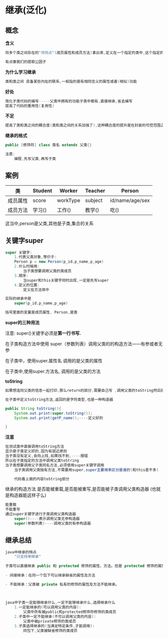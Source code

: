 # 继承(泛化)

## 概念

**含义**

```java
将多个类之间存在的"共同点"(成员属性和成员方法)拿出来,定义在一个指定的类中,这个指定的类称为父类(超类,基类);存放"特性"的类称为子类,"父类和子类之间的关系"称为继承关系，或者泛化关系

有点像我们的提取公因子
```

**为什么学习继承**

```java
类和类之间 具备某些内在的联系,一般指的是有相同含义的属性或者(相似)功能
```

**好处**

```java
简化子类代码的编写-----父类中拥有的功能子类中都有,直接继承,省去编写
提高了代码的重用性(复用性)
```

**不足**

```java
提高了类和类之间的耦合度(类和类之间的关系加强了),这种耦合度的提升是在封装的可控范围之内的
```

**继承的格式**

```java
public [修饰符] class 类名 extends 父类{}

注意:
	编程,先写父类,再写子类 
```



## 案例

| 类       | Student | Worker   | Teacher | Person          |
| -------- | ------- | -------- | ------- | --------------- |
| 成员属性 | score   | workType | subject | id/name/age/sex |
| 成员方法 | 学习()  | 工作()   | 教学()  | 吃()            |

这当中,person是父类,其他是子类,集合的关系



## 关键字super

```java
super 关键字:
	1.代表父类对象,等价于:
	Person p = new Person(p_id,p_name,p_age)
	2.什么时候用:
		当子类想要调用父类的类成员
	3.顺序:
		当super和this关键字同时出现,一定是先写super
	4.定义的位置:
		定义在方法体中

实际的继承中是
	super(p_id,p_name,p_age)

括号里面的变量是成员属性, Person,是类
```



**super的三种用法**

注意:  super()关键字必须是**第一行书写.**

在子类构造方法中使用  super（参数列表）调用父类的的构造方法——有参或者无参

在子类中，使用super.属性名     调用的是父类的属性

在子类中,使用super.方法名,    调用的是父类的方法







**toString**

```java
如果想连同父类的信息一起打印,那么return的部分,需要自己写 ,调用父类的toString然后拼接子类的toString内容

在子类中定义toString方法,返回的是字符类型,也是一种构造器
```



```java
public String toString(){
	System.out.print(super.toString());
	System.out.print(getP_name();----定义好的

}
```

**注意**

```java
在测试类中直接调用toString方法
显示是子类定义好的,因为有就近原则
当子类没有定义,会向上找,如果找不到,----报错
所以在子类指定的方法中调用父类toString
当子类想要调用父子类同名方法,必须使用super关键字调用
    当子类调用父类独有方法,不需要用super,super主要用来区分是谁的(和this差不多)

	代码看上面的内容toString部分
```

继承的构造方法 是否能被重载,是否能被重写,是否能被子类调用父类构造器
(也就是构造器能这样子么)

```java
能重载
不能重写
通过super关键字进行子类调用父类构造器
	super()----表示调用父类无参构造器
    super(参数列表)----调用父类的有参构造器
```







## 继承总结

```java
java中继承的特点
	"只支持单继承" 
    
子类可以直接继承 public 和 protected 修饰的属性、方法。但是 protected 修饰的属性和方法被继承后不能在外界直接使用。必须在子类中使用。
    
- 间接继承：在同一个包下可以继承缺省的属性及方法

- 不能继承：父类被 private 私有的修饰的属性及方法不能继承。
    
    

java中子类一定能够继承什么,一定不能够继承什么,选择继承什么
	1.一定能继承的(可以调用父类的内容):
		父类中所有被public和protected修饰符修饰的类成员
	2.子类中一定不能继承(不可以调用父类的内容):
		父类中被private修饰的类成员
	3.子类选择继承的(当满足特定条件,才能调用):
		同包下,父类被缺省修饰的类成员
```